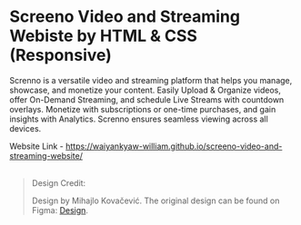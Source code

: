 # Screeno Video and Streaming Webiste by HTML & CSS (Responsive)

Screnno is a versatile video and streaming platform that helps you manage, showcase, and monetize your content. Easily Upload & Organize videos, offer On-Demand Streaming, and schedule Live Streams with countdown overlays. Monetize with subscriptions or one-time purchases, and gain insights with Analytics. Screnno ensures seamless viewing across all devices.

Website Link - https://waiyankyaw-william.github.io/screeno-video-and-streaming-website/
<br>
<br>
> Design Credit:
>
> Design by Mihajlo Kovačević. The original design can be found on Figma: [Design](https://www.figma.com/community/file/1083846628871703375/screeno-video-and-streaming-website-template).
